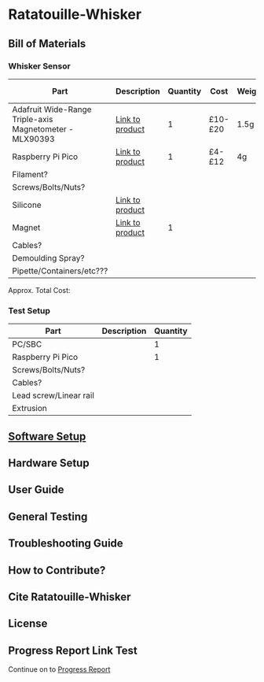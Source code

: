 # Ratatouille-Whisker

## Bill of Materials

### Whisker Sensor

| Part                                                    | Description | Quantity |Cost    |Weight|Power Usage |
| ------------------------------------------------------- | ----------- | -------- |--------|------|------------|
| Adafruit Wide-Range Triple-axis Magnetometer - MLX90393 |[Link to product](https://www.adafruit.com/product/4022)| 1        |£10-£20 |1.5g  |3.3v        |
| Raspberry Pi Pico                                       |[Link to product](https://www.raspberrypi.com/products/raspberry-pi-pico/)| 1        |£4-£12  |4g    |1.8v-5.5v   |
| Filament?                                               |             |          |        |      |            |
| Screws/Bolts/Nuts?                                      |             |          |        |      |            |
| Silicone                                                |[Link to product](https://www.bestbuysilicone.com/)|          |        |      |            |
| Magnet                                                  |[Link to product]()             | 1        |        |      |            |
| Cables?                                                 |             |          |        |      |            |
| Demoulding Spray?                                       |             |          |        |      |            |
| Pipette/Containers/etc???                               |             |          |        |      |            |

Approx. Total Cost: 

### Test Setup

| Part                   | Description | Quantity |
| ---------------------- | ----------- | -------- |
| PC/SBC                 |             | 1        |
| Raspberry Pi Pico      |             | 1        |
| Screws/Bolts/Nuts?     |             |          |
| Cables?                |             |          |
| Lead screw/Linear rail |             |          |
| Extrusion              |             |          |


## [Software Setup](SoftwareSetup.md)
## Hardware Setup
## User Guide
## General Testing
## Troubleshooting Guide
## How to Contribute?
## Cite Ratatouille-Whisker
## License
## Progress Report Link Test
Continue on to [Progress Report](ProgressReport.md)
